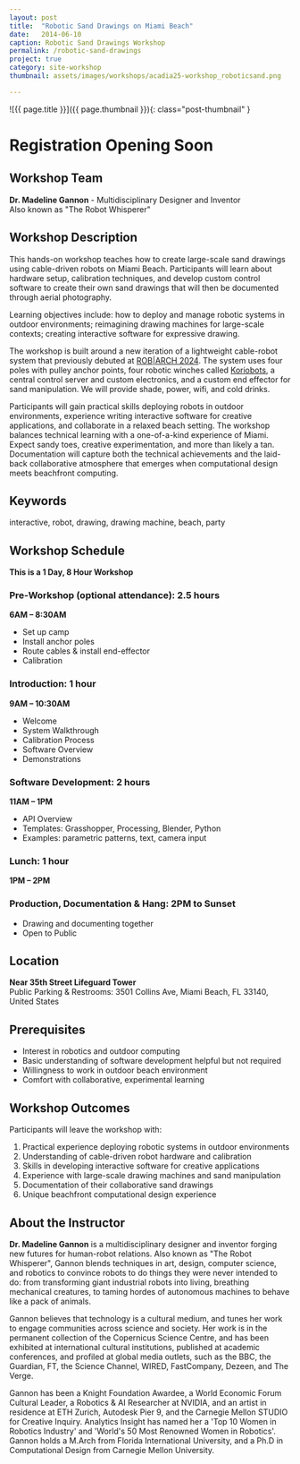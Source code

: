```yaml
---
layout: post
title:  "Robotic Sand Drawings on Miami Beach"
date:   2014-06-10
caption: Robotic Sand Drawings Workshop
permalink: /robotic-sand-drawings
project: true
category: site-workshop
thumbnail: assets/images/workshops/acadia25-workshop_roboticsand.png

---
```


![{{ page.title }}]({{ page.thumbnail }}){: class="post-thumbnail" }

# Registration Opening Soon

## Workshop Team
**Dr. Madeline Gannon** - Multidisciplinary Designer and Inventor  
Also known as "The Robot Whisperer"

## Workshop Description
This hands-on workshop teaches how to create large-scale sand drawings using cable-driven robots on Miami Beach. Participants will learn about hardware setup, calibration techniques, and develop custom control software to create their own sand drawings that will then be documented through aerial photography.

Learning objectives include: how to deploy and manage robotic systems in outdoor environments; reimagining drawing machines for large-scale contexts; creating interactive software for expressive drawing.

The workshop is built around a new iteration of a lightweight cable-robot system that previously debuted at [ROB&#124;ARCH 2024](https://robarch2024.org/Choreographing-Cable-Robots). The system uses four poles with pulley anchor points, four robotic winches called [Koriobots](https://github.com/madelinegannon/koriobots), a central control server and custom electronics, and a custom end effector for sand manipulation. We will provide shade, power, wifi, and cold drinks.

Participants will gain practical skills deploying robots in outdoor environments, experience writing interactive software for creative applications, and collaborate in a relaxed beach setting. The workshop balances technical learning with a one-of-a-kind experience of Miami. Expect sandy toes, creative experimentation, and more than likely a tan. Documentation will capture both the technical achievements and the laid-back collaborative atmosphere that emerges when computational design meets beachfront computing.

## Keywords
interactive, robot, drawing, drawing machine, beach, party

## Workshop Schedule
**This is a 1 Day, 8 Hour Workshop**

### Pre-Workshop (optional attendance): 2.5 hours
**6AM – 8:30AM**
- Set up camp
- Install anchor poles
- Route cables & install end-effector
- Calibration

### Introduction: 1 hour
**9AM – 10:30AM**
- Welcome
- System Walkthrough
- Calibration Process
- Software Overview
- Demonstrations

### Software Development: 2 hours
**11AM – 1PM**
- API Overview
- Templates: Grasshopper, Processing, Blender, Python
- Examples: parametric patterns, text, camera input

### Lunch: 1 hour
**1PM – 2PM**

### Production, Documentation & Hang: 2PM to Sunset
- Drawing and documenting together
- Open to Public

## Location
**Near 35th Street Lifeguard Tower**  
Public Parking & Restrooms: 3501 Collins Ave, Miami Beach, FL 33140, United States

## Prerequisites
- Interest in robotics and outdoor computing
- Basic understanding of software development helpful but not required
- Willingness to work in outdoor beach environment
- Comfort with collaborative, experimental learning

## Workshop Outcomes
Participants will leave the workshop with:
1. Practical experience deploying robotic systems in outdoor environments
2. Understanding of cable-driven robot hardware and calibration
3. Skills in developing interactive software for creative applications
4. Experience with large-scale drawing machines and sand manipulation
5. Documentation of their collaborative sand drawings
6. Unique beachfront computational design experience

## About the Instructor
**Dr. Madeline Gannon** is a multidisciplinary designer and inventor forging new futures for human-robot relations. Also known as "The Robot Whisperer", Gannon blends techniques in art, design, computer science, and robotics to convince robots to do things they were never intended to do: from transforming giant industrial robots into living, breathing mechanical creatures, to taming hordes of autonomous machines to behave like a pack of animals.

Gannon believes that technology is a cultural medium, and tunes her work to engage communities across science and society. Her work is in the permanent collection of the Copernicus Science Centre, and has been exhibited at international cultural institutions, published at academic conferences, and profiled at global media outlets, such as the BBC, the Guardian, FT, the Science Channel, WIRED, FastCompany, Dezeen, and The Verge.

Gannon has been a Knight Foundation Awardee, a World Economic Forum Cultural Leader, a Robotics & AI Researcher at NVIDIA, and an artist in residence at ETH Zurich, Autodesk Pier 9, and the Carnegie Mellon STUDIO for Creative Inquiry. Analytics Insight has named her a &#39;Top 10 Women in Robotics Industry&#39; and &#39;World&#39;s 50 Most Renowned Women in Robotics&#39;. Gannon holds a M.Arch from Florida International University, and a Ph.D in Computational Design from Carnegie Mellon University.

